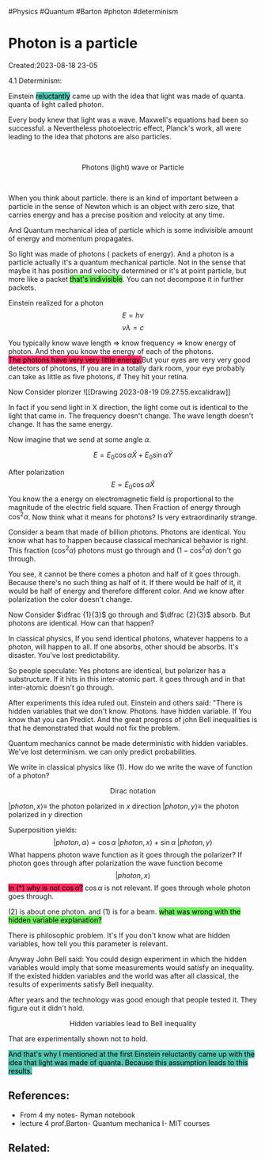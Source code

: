 #Physics #Quantum #Barton #photon #determinism 
# Photon is a particle
Created:2023-08-18 23-05


4.1 Determinism:

Einstein <mark style="background: #55C5B2;">reluctantly</mark> came up with the idea that light was made of quanta. quanta of light called photon.

Every body knew that light was a wave. Maxwell's equations had been so successful. a Nevertheless photoelectric effect, Planck's work, all were leading to the idea that photons are also particles.

<br>
<p align="center"> Photons (light)       wave or Particle</p>

<br>

When you think about particle. there is an kind of important between a particle in the sense of Newton which is an object with zero size, that carries energy and has a precise position and velocity at any time.

And Quantum mechanical idea of particle which is some indivisible amount of energy and momentum propagates.

So light was made of photons ( packets of energy). And a photon is a particle actually it's a quantum mechanical particle. Not in the sense that maybe it has position and velocity determined or it's at point particle, but more like a packet <mark style="background: #2BE611A6;">that's indivisible</mark>. You can not decompose it in further packets.

Einstein realized for a photon
$$E = h\nu$$
$$\nu \lambda = c$$

You typically know wave length $\Rightarrow$ know frequency $\Rightarrow$ know energy of photon. And then you know the energy of each of the photons.
<br>
<mark style="background: #FF2C61;">The photons have very very little energy.</mark>But your eyes are very very good detectors of photons, If you are in a totally dark room, your eye probably can take as little as five photons, if They hit your retina.

Now Consider plorizer
![[Drawing 2023-08-19 09.27.55.excalidraw]]


In fact if you send light in X direction, the light come out is identical to the light that came in. The frequency doesn't change. The wave length doesn't change. It has the same energy.

Now imagine that we send at some angle $\alpha$.

$$E= E_0 \cos \alpha \hat{X} +E_0 \sin \alpha \hat{Y} \tag{1}$$

After polarization
$$E= E_0 \cos \alpha \hat{X}$$
You know the a energy on electromagnetic field is proportional to the magnitude of the electric field square. Then Fraction of energy through $\cos^2\alpha$. Now think what it means for photons? Is very extraordinarily strange.

Consider a beam that made of billion photons. Photons are identical. You know what has to happen because classical mechanical behavior is right. This fraction ($\cos^2\alpha$) photons must go through and ($1 - \cos^2\alpha$)  don't go through.

You see, it cannot be there comes a photon and half of it goes through. Because there's no such thing as half of it. If there would be half of it, it would be half of energy and  therefore different color. And we know after polarization the color doesn't change.

Now Consider $\dfrac {1}{3}$ go through and $\dfrac {2}{3}$ absorb. But photons are identical. How can that happen?

In classical physics, If you send identical photons, whatever happens to a photon, will happen to all. If one absorbs, other should be absorbs. It's disaster. You've lost predictability.

So people speculate: Yes photons are identical, but polarizer has a substructure. If it hits in this inter-atomic part. it goes through and in that inter-atomic doesn't go through.

After experiments this idea ruled out. Einstein and others said: "There is hidden variables that we don't know. Photons. have hidden variable. If You know that you can Predict. And the great progress of john Bell inequalities is that he demonstrated that would not fix the problem.


Quantum mechanics cannot be made deterministic with hidden variables. We've lost determinism. we can only predict probabilities.



We write in classical physics like $(1)$. How do we write the wave of function of a photon?


<p align="center"> Dirac notation </p>

$|photon,x\rangle \equiv$ the photon polarized in $x$ direction
$|photon,y\rangle \equiv$ the photon polarized in $y$ direction


Superposition yields:
$$|photon,\alpha\rangle = \cos\alpha \; |photon,x\rangle + \sin\alpha \; |photon,y\rangle \tag{2}$$
What happens photon wave function as it goes through the polarizer? If photon goes through after polarization the wave function become $$|photon,x\rangle \tag{*}$$
<mark style="background: #FF2C61;">In $(*)$ why is not $\cos\alpha$?</mark> $\cos\alpha$ is not relevant. If goes through whole photon goes through. 

$(2)$ is about one photon. and $(1)$ is for a beam. <mark style="background: #2BE611A6;">what was wrong with the hidden variable explanation?</mark>

There is philosophic problem. It's If you don't know what are hidden variables, how tell you this parameter is relevant. 

Anyway John Bell said: You could design experiment in which the hidden variables would imply that some measurements would satisfy an inequality. If the existed hidden variables and the world was after all classical, the results of experiments satisfy Bell inequality.

After years and the technology was good enough that people tested it. They figure out it didn't hold.

<p align="center">Hidden variables lead to Bell inequality </p>

That are experimentally shown not to hold. 

<mark style="background: #55C5B2;">And that's why I mentioned at the first Einstein reluctantly came up with the idea that light was made of quanta. Because this assumption leads to this results.</mark>
## References:
- From 4 my notes- Ryman notebook
- lecture 4 prof.Barton- Quantum mechanica I- MIT courses
## Related:



